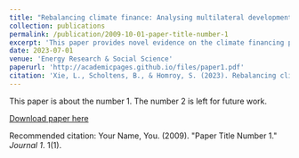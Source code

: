 ```yaml
---
title: "Rebalancing climate finance: Analysing multilateral development banks’ allocation practices"
collection: publications
permalink: /publication/2009-10-01-paper-title-number-1
excerpt: 'This paper provides novel evidence on the climate financing practices of Multilateral Development Banks (MDBs) and their long-term social and climate consequences. We find that the majority of MDB climate finance is for mitigation projects, concentrated in a few relatively wealthy countries, and positively correlates with countries' greenhouse gas emissions but not with their vulnerability to climate risks. A transition towards a more equal allocation between mitigation and adaptation can substantially reduce global climate vulnerability for an additional 1.9 billion people without significant changes in the annualized growth rate of emissions. Our results contribute to the discussion on global equity in climate finance allocation and the societal impact of climate change.'
date: 2023-07-01
venue: 'Energy Research & Social Science'
paperurl: 'http://academicpages.github.io/files/paper1.pdf'
citation: 'Xie, L., Scholtens, B., & Homroy, S. (2023). Rebalancing climate finance: Analysing multilateral development banks' allocation practices. <i>Energy Research & Social Science</i>, 101, 103127.'
---
```

This paper is about the number 1. The number 2 is left for future work.

[Download paper here](http://academicpages.github.io/files/paper1.pdf)

Recommended citation: Your Name, You. (2009). "Paper Title Number 1." <i>Journal 1</i>. 1(1).
